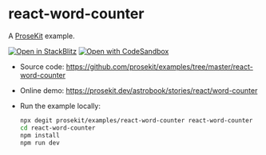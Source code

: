 # react-word-counter

A [ProseKit](https://prosekit.dev) example.

[![Open in StackBlitz](https://developer.stackblitz.com/img/open_in_stackblitz.svg)](https://stackblitz.com/github/prosekit/examples/tree/master/react-word-counter)
[![Open with CodeSandbox](https://assets.codesandbox.io/github/button-edit-lime.svg)](https://codesandbox.io/p/sandbox/github/prosekit/examples/tree/master/react-word-counter)

- Source code: https://github.com/prosekit/examples/tree/master/react-word-counter
- Online demo: https://prosekit.dev/astrobook/stories/react/word-counter
- Run the example locally:

  ```bash
  npx degit prosekit/examples/react-word-counter react-word-counter
  cd react-word-counter
  npm install
  npm run dev
  ```
